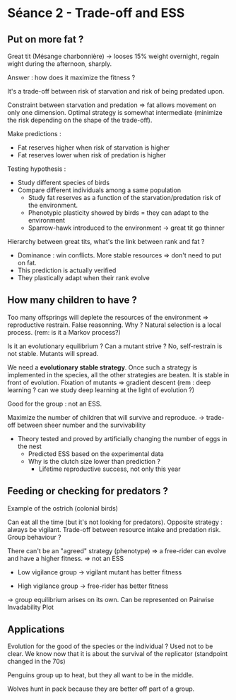 # Séance 2 - Trade-off and ESS

## Put on more fat ?

Great tit (Mésange charbonnière) -> looses 15% weight overnight, regain wight during the afternoon, sharply.

Answer :  how does it maximize the fitness ?

It's a trade-off between risk of starvation and risk of being predated upon.

Constraint between starvation and predation => fat allows movement on only one dimension. Optimal strategy is somewhat intermediate (minimize the risk depending on the shape of the trade-off).

Make predictions :

- Fat reserves higher when risk of starvation is higher
- Fat reserves lower when risk of predation is higher

Testing hypothesis :

- Study different species of birds
- Compare different individuals among a same population
  - Study fat reserves as a function of the starvation/predation risk of the environment.
  - Phenotypic plasticity showed by birds = they can adapt to the environment
  - Sparrow-hawk introduced to the environment -> great tit go thinner

Hierarchy between great tits, what's the link between rank and fat ?

- Dominance : win conflicts. More stable resources => don't need to put on fat.
- This prediction is actually verified
- They plastically adapt when their rank evolve

## How many children to have ?

Too many offsprings will deplete the resources of the environment => reproductive restrain. False reasonning. Why ? Natural selection is a local process. (rem: is it a Markov process?)

Is it an evolutionary equilibrium ? Can a mutant strive ? No, self-restrain is not stable. Mutants will spread.

We need a **evolutionary stable strategy**. Once such a strategy is implemented in the species, all the other strategies are beaten. It is stable in front of evolution. Fixation of mutants => gradient descent (rem : deep learning ? can we study deep learning at the light of evolution ?)

Good for the group : not an ESS.

Maximize the number of children that will survive and reproduce. -> trade-off between sheer number and the survivability

- Theory tested and proved by artificially changing the number of eggs in the nest
  - Predicted ESS based on the experimental data
  - Why is the clutch size lower than prediction ?
    - Lifetime reproductive success, not only this year

## Feeding or checking for predators ?

Example of the ostrich (colonial birds)

Can eat all the time (but it's not looking for predators). Opposite strategy : always be vigilant. Trade-off between resource intake and predation risk. Group behaviour ?

There can't be an "agreed" strategy (phenotype) => a free-rider can evolve and have a higher fitness. => not an ESS

- Low vigilance group -> vigilant mutant has better fitness

- High vigilance group -> free-rider has better fitness

-> group equilibrium arises on its own. Can be represented on Pairwise Invadability Plot

## Applications

Evolution for the good of the species or the individual ? Used not to be clear. We know now that it is about the survival of the replicator (standpoint changed in the 70s)

Penguins group up to heat, but they all want to be in the middle.

Wolves hunt in pack because they are better off part of a group.